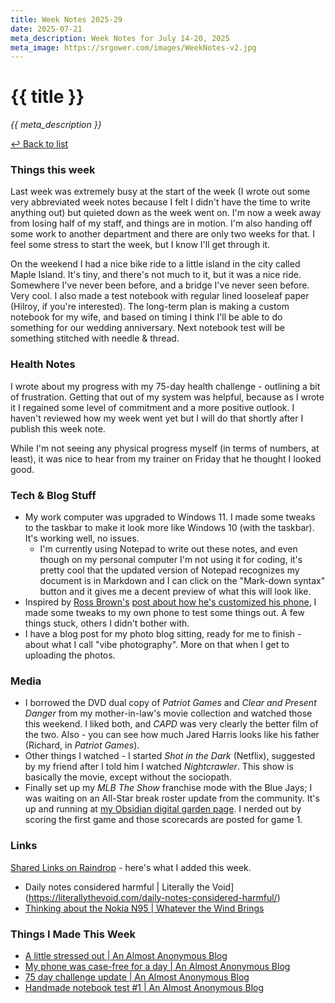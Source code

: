 ```yaml
---
title: Week Notes 2025-29
date: 2025-07-21
meta_description: Week Notes for July 14-20, 2025
meta_image: https://srgower.com/images/WeekNotes-v2.jpg
---
```


# {{ title }}

*{{ meta_description }}*

[↩ Back to list](/weeknotes/)

### Things this week
Last week was extremely busy at the start of the week (I wrote out some very abbreviated week notes because I felt I didn't have the time to write anything out) but quieted down as the week went on. I'm now a week away from losing half of my staff, and things are in motion. I'm also handing off some work to another department and there are only two weeks for that. I feel some stress to start the week, but I know I'll get through it.

On the weekend I had a nice bike ride to a little island in the city called Maple Island. It's tiny, and there's not much to it, but it was a nice ride. Somewhere I've never been before, and a bridge I've never seen before. Very cool. I also made a test notebook with regular lined looseleaf paper (Hilroy, if you're interested). The long-term plan is making a custom notebook for my wife, and based on timing I think I'll be able to do something for our wedding anniversary. Next notebook test will be something stitched with needle \& thread. 

### Health Notes
I wrote about my progress with my 75-day health challenge - outlining a bit of frustration. Getting that out of my system was helpful, because as I wrote it I regained some level of commitment and a more positive outlook. I haven't reviewed how my week went yet but I will do that shortly after I publish this week note. 

While I'm not seeing any physical progress myself (in terms of numbers, at least), it was nice to hear from my trainer on Friday that he thought I looked good. 

### Tech \& Blog Stuff
* My work computer was upgraded to Windows 11. I made some tweaks to the taskbar to make it look more like Windows 10 (with the taskbar). It's working well, no issues. 
  * I'm currently using Notepad to write out these notes, and even though on my personal computer I'm not using it for coding, it's pretty cool that the updated version of Notepad recognizes my document is in Markdown and I can click on the "Mark-down syntax" button and it gives me a decent preview of what this will look like.
* Inspired by <a href="https://rossbrownfoot.blogspot.com/" class="nametag">Ross Brown's</a> [post about how he's customized his phone](https://rossbrownfoot.blogspot.com/2025/07/more-from-my-smartphone.html), I made some tweaks to my own phone to test some things out. A few things stuck, others I didn't bother with. 
* I have a blog post for my photo blog sitting, ready for me to finish - about what I call "vibe photography". More on that when I get to uploading the photos. 

### Media
* I borrowed the DVD dual copy of *Patriot Games* and *Clear and Present Danger* from my mother-in-law's movie collection and watched those this weekend. I liked both, and *CAPD* was very clearly the better film of the two. Also - you can see how much Jared Harris looks like his father (Richard, in *Patriot Games*). 
* Other things I watched - I started *Shot in the Dark* (Netflix), suggested by my friend after I told him I watched *Nightcrawler*. This show is basically the movie, except without the sociopath. 
* Finally set up my *MLB The Show* franchise mode with the Blue Jays; I was waiting on an All-Star break roster update from the community. It's up and running at [my Obsidian digital garden page](https://franchise.lwgrs.cloud). I nerded out by scoring the first game and those scorecards are posted for game 1. 

### Links
[Shared Links on Raindrop](https://raindrop.io/srgower/shared-links-56296964) - here's what I added this week.

* Daily notes considered harmful | Literally the Void](https://literallythevoid.com/daily-notes-considered-harmful/)
* [Thinking about the Nokia N95 | Whatever the Wind Brings](https://whateverthewindbrings.com/thinking-about-the-nokia-n95/)

### Things I Made This Week
* [A little stressed out | An Almost Anonymous Blog](https://lwgrs.bearblog.dev/a-little-stressed-out/)
* [My phone was case-free for a day | An Almost Anonymous Blog](https://lwgrs.bearblog.dev/case-free/)
* [75 day challenge update | An Almost Anonymous Blog](https://lwgrs.bearblog.dev/75-day-challenge-update/)
* [Handmade notebook test #1 | An Almost Anonymous Blog](https://lwgrs.bearblog.dev/notebook-test-1/)
